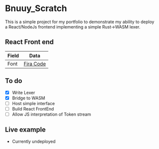 # Bnuuy_Scratch

This is a simple project for my portfolio to demonstrate my ability to deploy a React/NodeJs frontend implementing a simple Rust->WASM lexer.

## React Front end

| Field         | Data          |
| --            | --            |
| Font          |  [Fira Code](https://fonts.google.com/specimen/Fira+Code?query=fira) |



## To do 
- [x] Write Lexer
- [x] Bridge to WASM
- [ ] Host simple interface
- [ ] Build React FrontEnd
- [ ] Allow JS interpretation of Token stream

## Live example
- Currently undeployed
